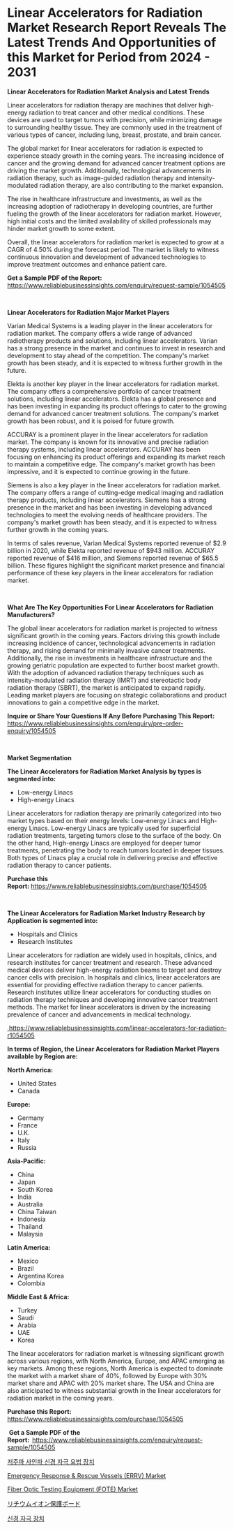 <p><h1>Linear Accelerators for Radiation Market Research Report Reveals The Latest Trends And Opportunities of this Market for Period from 2024 - 2031</h1></p><p><strong>Linear Accelerators for Radiation Market Analysis and Latest Trends</strong></p>
<p><p>Linear accelerators for radiation therapy are machines that deliver high-energy radiation to treat cancer and other medical conditions. These devices are used to target tumors with precision, while minimizing damage to surrounding healthy tissue. They are commonly used in the treatment of various types of cancer, including lung, breast, prostate, and brain cancer.</p><p>The global market for linear accelerators for radiation is expected to experience steady growth in the coming years. The increasing incidence of cancer and the growing demand for advanced cancer treatment options are driving the market growth. Additionally, technological advancements in radiation therapy, such as image-guided radiation therapy and intensity-modulated radiation therapy, are also contributing to the market expansion.</p><p>The rise in healthcare infrastructure and investments, as well as the increasing adoption of radiotherapy in developing countries, are further fueling the growth of the linear accelerators for radiation market. However, high initial costs and the limited availability of skilled professionals may hinder market growth to some extent.</p><p>Overall, the linear accelerators for radiation market is expected to grow at a CAGR of 4.50% during the forecast period. The market is likely to witness continuous innovation and development of advanced technologies to improve treatment outcomes and enhance patient care.</p></p>
<p><strong>Get a Sample PDF of the Report:&nbsp;</strong> <a href="https://www.reliablebusinessinsights.com/enquiry/request-sample/1054505">https://www.reliablebusinessinsights.com/enquiry/request-sample/1054505</a></p>
<p>&nbsp;</p>
<p><strong>Linear Accelerators for Radiation Major Market Players</strong></p>
<p><p>Varian Medical Systems is a leading player in the linear accelerators for radiation market. The company offers a wide range of advanced radiotherapy products and solutions, including linear accelerators. Varian has a strong presence in the market and continues to invest in research and development to stay ahead of the competition. The company's market growth has been steady, and it is expected to witness further growth in the future.</p><p>Elekta is another key player in the linear accelerators for radiation market. The company offers a comprehensive portfolio of cancer treatment solutions, including linear accelerators. Elekta has a global presence and has been investing in expanding its product offerings to cater to the growing demand for advanced cancer treatment solutions. The company's market growth has been robust, and it is poised for future growth.</p><p>ACCURAY is a prominent player in the linear accelerators for radiation market. The company is known for its innovative and precise radiation therapy systems, including linear accelerators. ACCURAY has been focusing on enhancing its product offerings and expanding its market reach to maintain a competitive edge. The company's market growth has been impressive, and it is expected to continue growing in the future.</p><p>Siemens is also a key player in the linear accelerators for radiation market. The company offers a range of cutting-edge medical imaging and radiation therapy products, including linear accelerators. Siemens has a strong presence in the market and has been investing in developing advanced technologies to meet the evolving needs of healthcare providers. The company's market growth has been steady, and it is expected to witness further growth in the coming years.</p><p>In terms of sales revenue, Varian Medical Systems reported revenue of $2.9 billion in 2020, while Elekta reported revenue of $943 million. ACCURAY reported revenue of $416 million, and Siemens reported revenue of $65.5 billion. These figures highlight the significant market presence and financial performance of these key players in the linear accelerators for radiation market.</p></p>
<p>&nbsp;</p>
<p><strong>What Are The Key Opportunities For Linear Accelerators for Radiation Manufacturers?</strong></p>
<p><p>The global linear accelerators for radiation market is projected to witness significant growth in the coming years. Factors driving this growth include increasing incidence of cancer, technological advancements in radiation therapy, and rising demand for minimally invasive cancer treatments. Additionally, the rise in investments in healthcare infrastructure and the growing geriatric population are expected to further boost market growth. With the adoption of advanced radiation therapy techniques such as intensity-modulated radiation therapy (IMRT) and stereotactic body radiation therapy (SBRT), the market is anticipated to expand rapidly. Leading market players are focusing on strategic collaborations and product innovations to gain a competitive edge in the market.</p></p>
<p><strong>Inquire or Share Your Questions If Any Before Purchasing This Report:</strong> <a href="https://www.reliablebusinessinsights.com/enquiry/pre-order-enquiry/1054505">https://www.reliablebusinessinsights.com/enquiry/pre-order-enquiry/1054505</a></p>
<p>&nbsp;</p>
<p><strong>Market Segmentation</strong></p>
<p><strong>The Linear Accelerators for Radiation Market Analysis by types is segmented into:</strong></p>
<p><ul><li>Low-energy Linacs</li><li>High-energy Linacs</li></ul></p>
<p><p>Linear accelerators for radiation therapy are primarily categorized into two market types based on their energy levels: Low-energy Linacs and High-energy Linacs. Low-energy Linacs are typically used for superficial radiation treatments, targeting tumors close to the surface of the body. On the other hand, High-energy Linacs are employed for deeper tumor treatments, penetrating the body to reach tumors located in deeper tissues. Both types of Linacs play a crucial role in delivering precise and effective radiation therapy to cancer patients.</p></p>
<p><strong>Purchase this Report:&nbsp;</strong><a href="https://www.reliablebusinessinsights.com/purchase/1054505">https://www.reliablebusinessinsights.com/purchase/1054505</a></p>
<p>&nbsp;</p>
<p><strong>The Linear Accelerators for Radiation Market Industry Research by Application is segmented into:</strong></p>
<p><ul><li>Hospitals and Clinics</li><li>Research Institutes</li></ul></p>
<p><p>Linear accelerators for radiation are widely used in hospitals, clinics, and research institutes for cancer treatment and research. These advanced medical devices deliver high-energy radiation beams to target and destroy cancer cells with precision. In hospitals and clinics, linear accelerators are essential for providing effective radiation therapy to cancer patients. Research institutes utilize linear accelerators for conducting studies on radiation therapy techniques and developing innovative cancer treatment methods. The market for linear accelerators is driven by the increasing prevalence of cancer and advancements in medical technology.</p></p>
<p><a href="https://www.reliablebusinessinsights.com/linear-accelerators-for-radiation-r1054505">&nbsp;https://www.reliablebusinessinsights.com/linear-accelerators-for-radiation-r1054505</a></p>
<p><strong>In terms of Region, the Linear Accelerators for Radiation Market Players available by Region are:</strong></p>
<p>
    <p> <strong> North America: </strong>
        <ul>
            <li>United States</li>
            <li>Canada</li>
        </ul>
        </p> 
    <p> <strong> Europe: </strong>
        <ul>
            <li>Germany</li>
            <li>France</li>
            <li>U.K.</li>
            <li>Italy</li>
            <li>Russia</li>
        </ul>
        </p> 
    <p> <strong> Asia-Pacific: </strong>
        <ul>
            <li>China</li>
            <li>Japan</li>
            <li>South Korea</li>
            <li>India</li>
            <li>Australia</li>
            <li>China Taiwan</li>
            <li>Indonesia</li>
            <li>Thailand</li>
            <li>Malaysia</li>
        </ul>
        </p> 
    <p> <strong> Latin America: </strong>
        <ul>
            <li>Mexico</li>
            <li>Brazil</li>
            <li>Argentina Korea</li>
            <li>Colombia</li>
        </ul>
        </p> 
    <p> <strong> Middle East & Africa: </strong>
        <ul>
            <li>Turkey</li>
            <li>Saudi</li>
            <li>Arabia</li>
            <li>UAE</li>
            <li>Korea</li>
        </ul>
    </p>
    </p>
<p><p>The linear accelerators for radiation market is witnessing significant growth across various regions, with North America, Europe, and APAC emerging as key markets. Among these regions, North America is expected to dominate the market with a market share of 40%, followed by Europe with 30% market share and APAC with 20% market share. The USA and China are also anticipated to witness substantial growth in the linear accelerators for radiation market in the coming years.</p></p>
<p><strong>Purchase this Report: </strong><a href="https://www.reliablebusinessinsights.com/purchase/1054505">https://www.reliablebusinessinsights.com/purchase/1054505</a></p>
<p>&nbsp;<strong>Get a Sample PDF of the Report:&nbsp;&nbsp;</strong><a href="https://www.reliablebusinessinsights.com/enquiry/request-sample/1054505">https://www.reliablebusinessinsights.com/enquiry/request-sample/1054505</a></p>
<p><strong></strong></p>
<p><p><a href="https://github.com/darrellockm3ytan895656/Market-Research-Report-List-2/blob/main/6305774179949.md">저주파 사인파 신경 자극 요법 장치</a></p><p><a href="https://github.com/mhrnetwork1/Market-Research-Report-List-1/blob/main/emergency-response-rescue-vessels-errv-market.md">Emergency Response & Rescue Vessels (ERRV) Market</a></p><p><a href="https://github.com/khadijahesham19/Market-Research-Report-List-1/blob/main/fiber-optic-testing-equipment-fote-market.md">Fiber Optic Testing Equipment (FOTE) Market</a></p><p><a href="https://github.com/LeoraEber/Market-Research-Report-List-1/blob/main/8976239166775.md">リチウムイオン保護ボード</a></p><p><a href="https://github.com/Penelolack456456/Market-Research-Report-List-2/blob/main/1025236179948.md">신경 자극 장치</a></p></p>